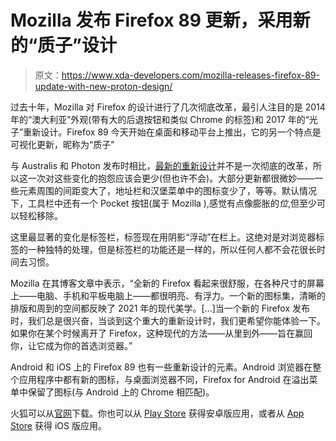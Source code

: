 # Mozilla 发布 Firefox 89 更新，采用新的“质子”设计

> 原文：<https://www.xda-developers.com/mozilla-releases-firefox-89-update-with-new-proton-design/>

过去十年，Mozilla 对 Firefox 的设计进行了几次彻底改革，最引人注目的是 2014 年的“澳大利亚”外观(带有大的后退按钮和类似 Chrome 的标签)和 2017 年的“光子”重新设计。Firefox 89 今天开始在桌面和移动平台上推出，它的另一个特点是可视化更新，昵称为“质子”

与 Australis 和 Photon 发布时相比，[最新的重新设计](https://www.xda-developers.com/firefox-proton-redesign-browser-ui/)并不是一次彻底的改革，所以这一次对这些变化的抱怨应该会更少(但也许不会)。大部分更新都很微妙——一些元素周围的间距变大了，地址栏和汉堡菜单中的图标变少了，等等。默认情况下，工具栏中还有一个 Pocket 按钮(属于 Mozilla ),感觉有点像膨胀的*位*,但至少可以轻松移除。

这里最显著的变化是标签栏，标签现在用阴影“浮动”在栏上。这绝对是对浏览器标签的一种独特的处理，但是标签栏的功能还是一样的，所以任何人都不会花很长时间去习惯。

Mozilla 在其博客文章中表示，“全新的 Firefox 看起来很舒服，在各种尺寸的屏幕上——电脑、手机和平板电脑上——都很明亮、有浮力。一个新的图标集，清晰的排版和周到的空间都反映了 2021 年的现代美学。[...]当一个新的 Firefox 发布时，我们总是很兴奋，当谈到这个重大的重新设计时，我们更希望你能体验一下。如果你在某个时候离开了 Firefox，这种现代的方法——从里到外——旨在赢回你，让它成为你的首选浏览器。”

Android 和 iOS 上的 Firefox 89 也有一些重新设计的元素。Android 浏览器在整个应用程序中都有新的图标，与桌面浏览器不同，Firefox for Android 在溢出菜单中保留了图标(与 Android 上的 Chrome 相匹配)。

火狐可以从[官网](https://www.mozilla.org/en-US/firefox/browsers/)下载。你也可以从 [Play Store](https://play.google.com/store/apps/details?id=org.mozilla.firefox) 获得安卓版应用，或者从 [App Store](https://apps.apple.com/us/app/firefox-private-safe-browser/id989804926) 获得 iOS 版应用。